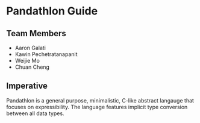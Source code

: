 # Pandathlon Guide


## Team Members

-   Aaron Galati
-   Kawin Pechetratanapanit
-   Weijie Mo
-   Chuan Cheng 


## Imperative

Pandathlon is a general purpose, minimalistic, C-like abstract langauge that focuses on expressibility. The language features implicit type conversion between all data types.







